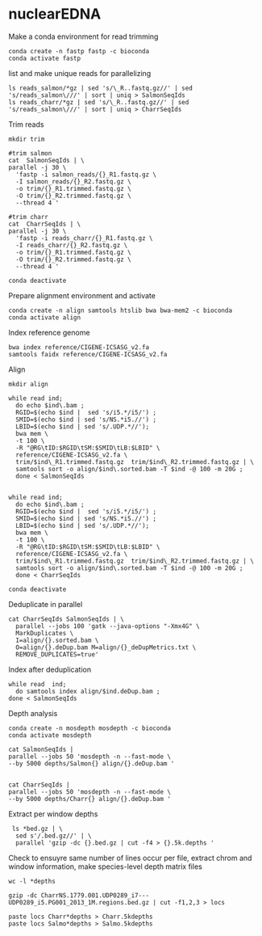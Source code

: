 # nuclearEDNA
Make a conda environment for read trimming
```
conda create -n fastp fastp -c bioconda
conda activate fastp 
 ```
list and make unique reads for parallelizing 

```
ls reads_salmon/*gz | sed 's/\_R..fastq.gz//' | sed 's/reads_salmon\///' | sort | uniq > SalmonSeqIds
ls reads_charr/*gz | sed 's/\_R..fastq.gz//' | sed 's/reads_salmon\///' | sort | uniq > CharrSeqIds
```

Trim reads
```
mkdir trim

#trim salmon
cat  SalmonSeqIds | \
parallel -j 30 \
  'fastp -i salmon_reads/{}_R1.fastq.gz \
  -I salmon_reads/{}_R2.fastq.gz \
  -o trim/{}_R1.trimmed.fastq.gz \
  -O trim/{}_R2.trimmed.fastq.gz \
  --thread 4 '

#trim charr
cat  CharrSeqIds | \
parallel -j 30 \
  'fastp -i reads_charr/{}_R1.fastq.gz \
  -I reads_charr/{}_R2.fastq.gz \
  -o trim/{}_R1.trimmed.fastq.gz \
  -O trim/{}_R2.trimmed.fastq.gz \
  --thread 4 '

conda deactivate
```

Prepare alignment environment and activate

```
conda create -n align samtools htslib bwa bwa-mem2 -c bioconda
conda activate align
```

Index reference genome

```
bwa index reference/CIGENE-ICSASG_v2.fa
samtools faidx reference/CIGENE-ICSASG_v2.fa
```

Align

```
mkdir align

while read ind;
  do echo $ind\.bam ;
  RGID=$(echo $ind |  sed 's/i5.*/i5/') ;
  SMID=$(echo $ind | sed 's/NS.*i5.//') ;
  LBID=$(echo $ind | sed 's/.UDP.*//');
  bwa mem \
  -t 100 \
  -R "@RG\tID:$RGID\tSM:$SMID\tLB:$LBID" \
  reference/CIGENE-ICSASG_v2.fa \
  trim/$ind\_R1.trimmed.fastq.gz  trim/$ind\_R2.trimmed.fastq.gz | \
  samtools sort -o align/$ind\.sorted.bam -T $ind -@ 100 -m 20G ;
  done < SalmonSeqIds


while read ind;
  do echo $ind\.bam ;
  RGID=$(echo $ind |  sed 's/i5.*/i5/') ;
  SMID=$(echo $ind | sed 's/NS.*i5.//') ;
  LBID=$(echo $ind | sed 's/.UDP.*//');
  bwa mem \
  -t 100 \
  -R "@RG\tID:$RGID\tSM:$SMID\tLB:$LBID" \
  reference/CIGENE-ICSASG_v2.fa \
  trim/$ind\_R1.trimmed.fastq.gz  trim/$ind\_R2.trimmed.fastq.gz | \
  samtools sort -o align/$ind\.sorted.bam -T $ind -@ 100 -m 20G ;
  done < CharrSeqIds 

conda deactivate

```

Deduplicate in parallel

```
cat CharrSeqIds SalmonSeqIds | \
  parallel --jobs 100 'gatk --java-options "-Xmx4G" \
  MarkDuplicates \
  I=align/{}.sorted.bam \
  O=align/{}.deDup.bam M=align/{}_deDupMetrics.txt \
  REMOVE_DUPLICATES=true'

``` 

Index after deduplication
```
while read  ind; 
  do samtools index align/$ind.deDup.bam ; 
done < SalmonSeqIds
```

Depth analysis

```
conda create -n mosdepth mosdepth -c bioconda
conda activate mosdepth

cat SalmonSeqIds |
parallel --jobs 50 'mosdepth -n --fast-mode \
--by 5000 depths/Salmon{} align/{}.deDup.bam '


cat CharrSeqIds |
parallel --jobs 50 'mosdepth -n --fast-mode \
--by 5000 depths/Charr{} align/{}.deDup.bam '

```
Extract per window depths

```
 ls *bed.gz | \
  sed s'/.bed.gz//' | \
  parallel 'gzip -dc {}.bed.gz | cut -f4 > {}.5k.depths ' 

```
Check to ensuyre same number of lines occur per file, extract chrom and window information, make species-level depth matrix files

```
wc -l *depths

gzip -dc CharrNS.1779.001.UDP0289_i7---UDP0289_i5.PG001_2013_1M.regions.bed.gz | cut -f1,2,3 > locs 

paste locs Charr*depths > Charr.5kdepths
paste locs Salmo*depths > Salmo.5kdepths

```
 

